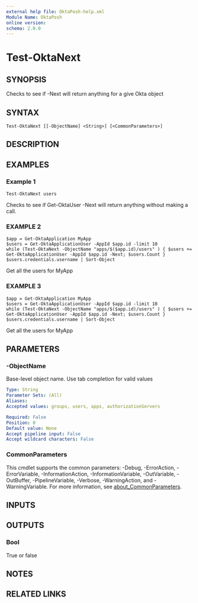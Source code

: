 ```yaml
---
external help file: OktaPosh-help.xml
Module Name: OktaPosh
online version:
schema: 2.0.0
---
```


# Test-OktaNext

## SYNOPSIS
Checks to see if -Next will return anything for a give Okta object

## SYNTAX

```
Test-OktaNext [[-ObjectName] <String>] [<CommonParameters>]
```

## DESCRIPTION

## EXAMPLES

### Example 1
```
Test-OktaNext users
```

Checks to see if Get-OktaUser -Next will return anything without making a call.

### EXAMPLE 2
```
$app = Get-OktaApplication MyApp
$users = Get-OktaApplicationUser -AppId $app.id -limit 10
while (Test-OktaNext -ObjectName "apps/$($app.id)/users" ) { $users += Get-OktaApplicationUser -AppId $app.id -Next; $users.Count }​​​​​​
$users.credentials.username | Sort-Object
```

Get all the users for MyApp

### EXAMPLE 3
```
$app = Get-OktaApplication MyApp
$users = Get-OktaApplicationUser -AppId $app.id -limit 10
while (Test-OktaNext -ObjectName "apps/$($app.id)/users" ) { $users += Get-OktaApplicationUser -AppId $app.id -Next; $users.Count }​​​​​​
$users.credentials.username | Sort-Object
```

Get all the users for MyApp

## PARAMETERS

### -ObjectName
Base-level object name.
Use tab completion for valid values

```yaml
Type: String
Parameter Sets: (All)
Aliases:
Accepted values: groups, users, apps, authorizationServers

Required: False
Position: 0
Default value: None
Accept pipeline input: False
Accept wildcard characters: False
```

### CommonParameters
This cmdlet supports the common parameters: -Debug, -ErrorAction, -ErrorVariable, -InformationAction, -InformationVariable, -OutVariable, -OutBuffer, -PipelineVariable, -Verbose, -WarningAction, and -WarningVariable. For more information, see [about_CommonParameters](http://go.microsoft.com/fwlink/?LinkID=113216).

## INPUTS

## OUTPUTS

### Bool
True or false

## NOTES

## RELATED LINKS
